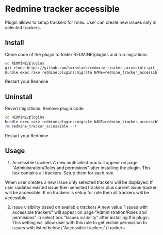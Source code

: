 # Redmine tracker accessible

Plugin allows to setup trackers for roles. User can create new issues only in selected trackers.

## Install

Clone code of the plugin to folder REDMINE/plugins and run migrations
```bash
cd REDMINE/plugins
git clone https://github.com/twinslash/redmine_tracker_accessible.git
bundle exec rake redmine:plugins:migrate NAME=redmine_tracker_accessible
```
Restart your Redmine


## Uninstall

Revert migrations. Remove plugin code.
```bash
cd REDMINE/plugins
bundle exec rake redmine:plugins:migrate NAME=redmine_tracker_accessible VERSION=0
rm redmine_tracker_accessible -rf
```
Restart your Redmine


## Usage

1. Accessible trackers
A new multiselect box will appear on page "Administration/Roles and permisions" after installing the plugin. This box contains all trackers. Setup them for each role.

When user creates a new issue only selected trackers will be displayed. If user updates existed issue then selected trackers plus current issue tracker will be accessible. If no trackers is setup for role then all trackers will be accessible.

2. Issue visibility based on available trackers
A new value "Issues with accessible trackers" will appear on page "Administration/Roles and permisions" in select box "Issues visibility" after installing the plugin. This setting will allow user with this role to get visible permission to issues with listed below ("Accessible trackers") trackers.
